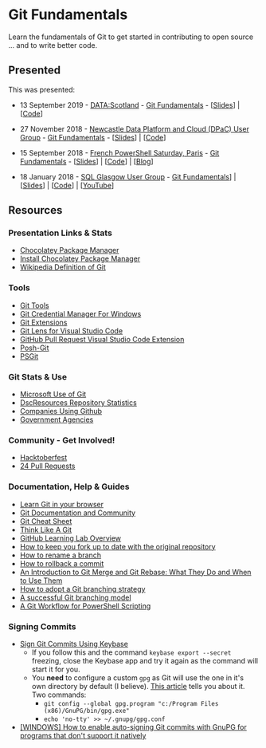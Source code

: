 # Git Fundamentals

Learn the fundamentals of Git to get started in contributing to open source ... and to write better code.

## Presented

This was presented:

* 13 September 2019 - [DATA:Scotland](https://datascotland.org) - [Git Fundamentals](https://github.com/pauby/presentations/tree/master/Git%20Fundamentals) - [[Slides](https://github.com/pauby/presentations/blob/master/Git%20Fundamentals/Git%20Fundamentals%20-%2020190913%20-%20DATAScotland.pdf)] | [[Code](https://github.com/pauby/presentations/tree/master/Git%20Fundamentals)]

* 27 November 2018 - [Newcastle Data Platform and Cloud (DPaC) User Group](https://www.meetup.com/Newcastle_DPaC/events/256028261/) - [Git Fundamentals](https://github.com/pauby/presentations/tree/master/Git%20Fundamentals) - [[Slides](https://github.com/pauby/presentations/blob/master/Git%20Fundamentals/Git%20Fundamentals%20-%2020181127%20-%20DPaC%20UG.pdf)] | [[Code](https://github.com/pauby/presentations/tree/master/Git%20Fundamentals)]

* 15 September 2018 - [French PowerShell Saturday, Paris](https://www.meetup.com/FrenchPSUG/events/247765024/) - [Git Fundamentals](https://github.com/pauby/presentations/tree/master/Git%20Fundamentals) - [[Slides](https://github.com/pauby/presentations/blob/master/Git%20Fundamentals/Git%20Fundamentals.pdf)] | [[Code](https://github.com/pauby/presentations/tree/master/Git%20Fundamentals)] | [[Blog](https://blog.pauby.com/post/speaking-french-powershell-saturday/)]

* 18 January 2018 - [SQL Glasgow User Group](https://sqlglasgow.co.uk) - [Git Fundamentals](https://github.com/pauby/presentations/tree/master/Git%20Fundamentals)] | [[Slides](https://github.com/pauby/presentations/blob/master/Git%20Fundamentals/Git%20Fundamentals%20-%2020180118%20-%20SQL%20Glasgow.pdf)] | [[Code](https://github.com/pauby/presentations/tree/master/Git%20Fundamentals)] | [[YouTube](https://youtu.be/jeBjCC9AAM4 "Git Fundamentals by Paul Broadwith presented at the SQL Glasgow group on 18 January 2018")]

## Resources

### Presentation Links & Stats

* [Chocolatey Package Manager](https://chocolatey.org)
* [Install Chocolatey Package Manager](https://chocolatey.org/install)
* [Wikipedia Definition of Git](https://en.wikipedia.org/wiki/Git)

### Tools

* [Git Tools](http://gitforwindows.org/)
* [Git Credential Manager For Windows](https://github.com/Microsoft/Git-Credential-Manager-for-Windows)
* [Git Extensions](https://gitextensions.github.io/)
* [Git Lens for Visual Studio Code](https://marketplace.visualstudio.com/items?itemName=eamodio.gitlens)
* [GitHub Pull Request Visual Studio Code Extension](https://marketplace.visualstudio.com/items?itemName=GitHub.vscode-pull-request-github)
* [Posh-Git](https://github.com/dahlbyk/posh-git)
* [PSGit](https://github.com/PoshCode/PSGit)

### Git Stats & Use

* [Microsoft Use of Git](https://blogs.msdn.microsoft.com/bharry/2017/05/24/the-largest-git-repo-on-the-planet/)
* [DscResources Repository Statistics](https://blogs.msdn.microsoft.com/powershell/2018/09/13/desired-state-configuration-dsc-planning-update-september-2018/)
* [Companies Using Github](https://github.com/d2s/companies)
* [Government Agencies](https://government.github.com/community/)

### Community - Get Involved!

* [Hacktoberfest](https://hacktoberfest.digitalocean.com/)
* [24 Pull Requests](https://24pullrequests.com/)

### Documentation, Help & Guides

* [Learn Git in your browser](https://try.github.io)
* [Git Documentation and Community](https://git-scm.com)
* [Git Cheat Sheet](https://education.github.com/git-cheat-sheet-education.pdf)
* [Think Like A Git](http://think-like-a-git.net/)
* [GitHub Learning Lab Overview](https://www.vgemba.net/github/GitHub-Learning-Lab/)
* [How to keep you fork up to date with the original repository](https://gist.github.com/CristinaSolana/1885435)
* [How to rename a branch](https://www.w3docs.com/snippets/git/how-to-rename-git-local-and-remote-branches.html)
* [How to rollback a commit](https://stackoverflow.com/questions/927358/how-to-undo-last-commits-in-git)
* [An Introduction to Git Merge and Git Rebase: What They Do and When to Use Them](https://medium.freecodecamp.org/an-introduction-to-git-merge-and-rebase-what-they-are-and-how-to-use-them-131b863785f)
* [How to adopt a Git branching strategy](https://medium.freecodecamp.org/adopt-a-git-branching-strategy-ac729ff4f838)
* [A successful Git branching model](https://nvie.com/posts/a-successful-git-branching-model/)
* [A Git Workflow for PowerShell Scripting](https://paulcunningham.me/git-workflow-powershell-scripting/)

### Signing Commits 

* [Sign Git Commits Using Keybase](https://www.herebedragons.io/sign-commits-keybase)
    * If you follow this and the command `keybase export --secret` freezing, close the Keybase app and try it again as the command will start it for you.
    * You **need** to configure a custom `gpg` as Git will use the one in it's own directory by default (I believe). [This article](https://gist.github.com/BoGnY/f9b1be6393234537c3e247f33e74094a) tells you about it. Two commands:
        * `git config --global gpg.program "c:/Program Files (x86)/GnuPG/bin/gpg.exe"`
        * `echo 'no-tty' >> ~/.gnupg/gpg.conf`
* [[WINDOWS] How to enable auto-signing Git commits with GnuPG for programs that don't support it natively](https://gist.github.com/BoGnY/f9b1be6393234537c3e247f33e74094a)
